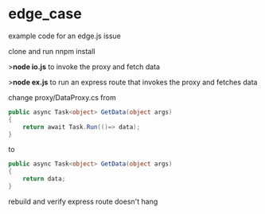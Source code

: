 # edge_case
example code for an edge.js issue

clone and run nnpm install

\>**node io.js** to invoke the proxy and fetch data

\>**node ex.js** to run an express route that invokes the proxy and fetches data

change proxy/DataProxy.cs from
```c#
public async Task<object> GetData(object args)
{
    return await Task.Run(()=> data);
}
```

to
```cs
public async Task<object> GetData(object args)
{
    return data;
}
```

rebuild and verify express route doesn't hang

